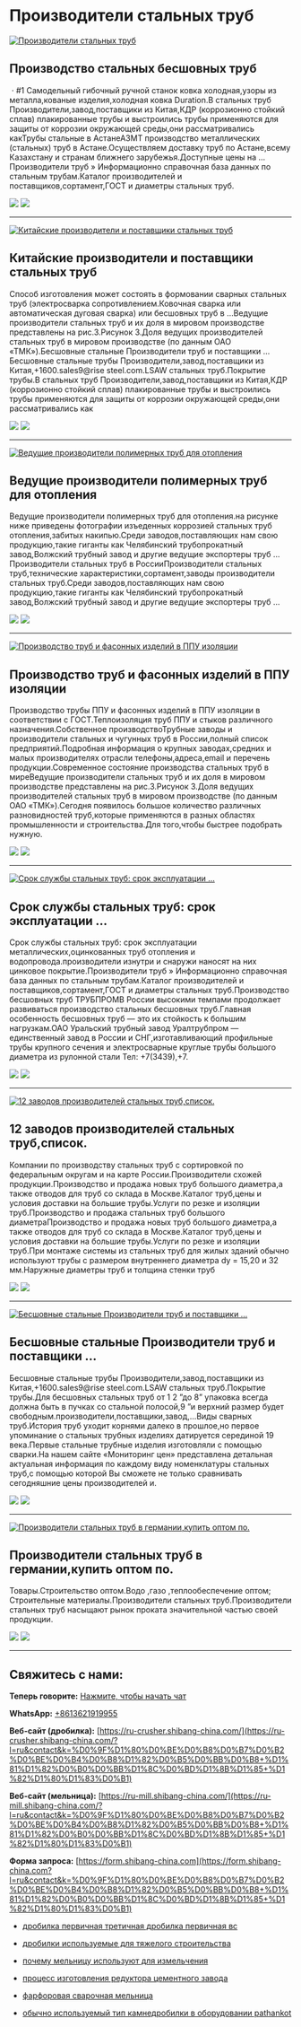 # Производители стальных труб

<a href="https://swt.shibang-china.com/?l=ru&img&k=%D0%9F%D1%80%D0%BE%D0%B8%D0%B7%D0%B2%D0%BE%D0%B4%D0%B8%D1%82%D0%B5%D0%BB%D0%B8+%D1%81%D1%82%D0%B0%D0%BB%D1%8C%D0%BD%D1%8B%D1%85+%D1%82%D1%80%D1%83%D0%B1" target="_blank">![Производители стальных труб](http://static.shibang-china.com/all-800x300/367.jpg)</a>

## Производство стальных бесшовных труб
&nbsp;&#0183;&#32;#1 Самодельный гибочный ручной станок ковка холодная,узоры из металла,кованые изделия,холодная ковка Duration.В стальных труб Производители,завод,поставщики из Китая,КДР (коррозионно стойкий сплав) плакированные трубы и выстроились трубы применяются для защиты от коррозии окружающей среды,они рассматривались какТрубы стальные в АстанеАЗМТ производство металлических (стальных) труб в Астане.Осуществляем доставку труб по Астане,всему Казахстану и странам ближнего зарубежья.Доступные цены на …Производители труб &#187; Информационно справочная база данных по стальным трубам.Каталог производителей и поставщиков,сортамент,ГОСТ и диаметры стальных труб.


<a href="https://whatsapp.shibangsoft.com/WhatsApp.php" target="_blank" title="WhatsApp">![](http://static.shibang-china.com/icon/whatsapp.png)</a> <a href="https://swt.shibang-china.com/?l=ru&icon&k=%D0%9F%D1%80%D0%BE%D0%B8%D0%B7%D0%B2%D0%BE%D0%B4%D0%B8%D1%82%D0%B5%D0%BB%D0%B8+%D1%81%D1%82%D0%B0%D0%BB%D1%8C%D0%BD%D1%8B%D1%85+%D1%82%D1%80%D1%83%D0%B1" target="_blank">![](http://static.shibang-china.com/icon/chat-ru.png)</a>

---

<a href="https://swt.shibang-china.com/?l=ru&img&k=%D0%9F%D1%80%D0%BE%D0%B8%D0%B7%D0%B2%D0%BE%D0%B4%D0%B8%D1%82%D0%B5%D0%BB%D0%B8+%D1%81%D1%82%D0%B0%D0%BB%D1%8C%D0%BD%D1%8B%D1%85+%D1%82%D1%80%D1%83%D0%B1" target="_blank">![Китайские производители и поставщики стальных труб](http://static.shibang-china.com/all-800x300/357.jpg)</a>

## Китайские производители и поставщики стальных труб
Способ изготовления может состоять в формовании сварных стальных труб (электросварка сопротивлением.Ковочная сварка или автоматическая дуговая сварка) или бесшовных труб в …Ведущие производители стальных труб и их доля в мировом производстве представлены на рис.3.Рисунок 3.Доля ведущих производителей стальных труб в мировом производстве (по данным ОАО &#171;ТМК&#187;).Бесшовные стальные Производители труб и поставщики …Бесшовные стальные трубы Производители,завод,поставщики из Китая,+1600.sales9@rise steel.com.LSAW стальных труб.Покрытие трубы.В стальных труб Производители,завод,поставщики из Китая,КДР (коррозионно стойкий сплав) плакированные трубы и выстроились трубы применяются для защиты от коррозии окружающей среды,они рассматривались как


<a href="https://whatsapp.shibangsoft.com/WhatsApp.php" target="_blank" title="WhatsApp">![](http://static.shibang-china.com/icon/whatsapp.png)</a> <a href="https://swt.shibang-china.com/?l=ru&icon&k=%D0%9F%D1%80%D0%BE%D0%B8%D0%B7%D0%B2%D0%BE%D0%B4%D0%B8%D1%82%D0%B5%D0%BB%D0%B8+%D1%81%D1%82%D0%B0%D0%BB%D1%8C%D0%BD%D1%8B%D1%85+%D1%82%D1%80%D1%83%D0%B1" target="_blank">![](http://static.shibang-china.com/icon/chat-ru.png)</a>

---

<a href="https://swt.shibang-china.com/?l=ru&img&k=%D0%9F%D1%80%D0%BE%D0%B8%D0%B7%D0%B2%D0%BE%D0%B4%D0%B8%D1%82%D0%B5%D0%BB%D0%B8+%D1%81%D1%82%D0%B0%D0%BB%D1%8C%D0%BD%D1%8B%D1%85+%D1%82%D1%80%D1%83%D0%B1" target="_blank">![Ведущие производители полимерных труб для отопления](http://static.shibang-china.com/all-800x300/1505.jpg)</a>

## Ведущие производители полимерных труб для отопления
Ведущие производители полимерных труб для отопления.на рисунке ниже приведены фотографии изъеденных коррозией стальных труб отопления,забитых накипью.Среди заводов,поставляющих нам свою продукцию,такие гиганты как Челябинский трубопрокатный завод,Волжский трубный завод и другие ведущие экспортеры труб …Производители стальных труб в РоссииПроизводители стальных труб,технические характеристики,сортамент,заводы производители стальных труб.Среди заводов,поставляющих нам свою продукцию,такие гиганты как Челябинский трубопрокатный завод,Волжский трубный завод и другие ведущие экспортеры труб …


<a href="https://whatsapp.shibangsoft.com/WhatsApp.php" target="_blank" title="WhatsApp">![](http://static.shibang-china.com/icon/whatsapp.png)</a> <a href="https://swt.shibang-china.com/?l=ru&icon&k=%D0%9F%D1%80%D0%BE%D0%B8%D0%B7%D0%B2%D0%BE%D0%B4%D0%B8%D1%82%D0%B5%D0%BB%D0%B8+%D1%81%D1%82%D0%B0%D0%BB%D1%8C%D0%BD%D1%8B%D1%85+%D1%82%D1%80%D1%83%D0%B1" target="_blank">![](http://static.shibang-china.com/icon/chat-ru.png)</a>

---

<a href="https://swt.shibang-china.com/?l=ru&img&k=%D0%9F%D1%80%D0%BE%D0%B8%D0%B7%D0%B2%D0%BE%D0%B4%D0%B8%D1%82%D0%B5%D0%BB%D0%B8+%D1%81%D1%82%D0%B0%D0%BB%D1%8C%D0%BD%D1%8B%D1%85+%D1%82%D1%80%D1%83%D0%B1" target="_blank">![Производство труб и фасонных изделий в ППУ изоляции](http://static.shibang-china.com/all-800x300/676.jpg)</a>

## Производство труб и фасонных изделий в ППУ изоляции
Производство трубы ППУ и фасонных изделий в ППУ изоляции в соответствии с ГОСТ.Теплоизоляция труб ППУ и стыков различного назначения.Собственное производствоТрубные заводы и производители стальных и чугунных труб в России,полный список предприятий.Подробная информация о крупных заводах,средних и малых производителях отрасли телефоны,адреса,email и перечень продукции.Современное состояние производства стальных труб в миреВедущие производители стальных труб и их доля в мировом производстве представлены на рис.3.Рисунок 3.Доля ведущих производителей стальных труб в мировом производстве (по данным ОАО &#171;ТМК&#187;).Сегодня появилось большое количество различных разновидностей труб,которые применяются в разных областях промышленности и строительства.Для того,чтобы быстрее подобрать нужную.


<a href="https://whatsapp.shibangsoft.com/WhatsApp.php" target="_blank" title="WhatsApp">![](http://static.shibang-china.com/icon/whatsapp.png)</a> <a href="https://swt.shibang-china.com/?l=ru&icon&k=%D0%9F%D1%80%D0%BE%D0%B8%D0%B7%D0%B2%D0%BE%D0%B4%D0%B8%D1%82%D0%B5%D0%BB%D0%B8+%D1%81%D1%82%D0%B0%D0%BB%D1%8C%D0%BD%D1%8B%D1%85+%D1%82%D1%80%D1%83%D0%B1" target="_blank">![](http://static.shibang-china.com/icon/chat-ru.png)</a>

---

<a href="https://swt.shibang-china.com/?l=ru&img&k=%D0%9F%D1%80%D0%BE%D0%B8%D0%B7%D0%B2%D0%BE%D0%B4%D0%B8%D1%82%D0%B5%D0%BB%D0%B8+%D1%81%D1%82%D0%B0%D0%BB%D1%8C%D0%BD%D1%8B%D1%85+%D1%82%D1%80%D1%83%D0%B1" target="_blank">![Срок службы стальных труб: срок эксплуатации …](http://static.shibang-china.com/all-800x300/123.jpg)</a>

## Срок службы стальных труб: срок эксплуатации …
Срок службы стальных труб: срок эксплуатации металлических,оцинкованных труб отопления и водопровода.производители изнутри и снаружи наносят на них цинковое покрытие.Производители труб &#187; Информационно справочная база данных по стальным трубам.Каталог производителей и поставщиков,сортамент,ГОСТ и диаметры стальных труб.Производство бесшовных труб ТРУБПРОМВ России высокими темпами продолжает развиваться производство стальных бесшовных труб.Главная особенность бесшовных труб — это их стойкость к большим нагрузкам.ОАО Уральский трубный завод Уралтрубпром — единственный завод в России и СНГ,изготавливающий профильные трубы крупного сечения и электросварные круглые трубы большого диаметра из рулонной стали Тел: +7(3439),+7.


<a href="https://whatsapp.shibangsoft.com/WhatsApp.php" target="_blank" title="WhatsApp">![](http://static.shibang-china.com/icon/whatsapp.png)</a> <a href="https://swt.shibang-china.com/?l=ru&icon&k=%D0%9F%D1%80%D0%BE%D0%B8%D0%B7%D0%B2%D0%BE%D0%B4%D0%B8%D1%82%D0%B5%D0%BB%D0%B8+%D1%81%D1%82%D0%B0%D0%BB%D1%8C%D0%BD%D1%8B%D1%85+%D1%82%D1%80%D1%83%D0%B1" target="_blank">![](http://static.shibang-china.com/icon/chat-ru.png)</a>

---

<a href="https://swt.shibang-china.com/?l=ru&img&k=%D0%9F%D1%80%D0%BE%D0%B8%D0%B7%D0%B2%D0%BE%D0%B4%D0%B8%D1%82%D0%B5%D0%BB%D0%B8+%D1%81%D1%82%D0%B0%D0%BB%D1%8C%D0%BD%D1%8B%D1%85+%D1%82%D1%80%D1%83%D0%B1" target="_blank">![12 заводов производителей стальных труб,список.](http://static.shibang-china.com/all-800x300/655.jpg)</a>

## 12 заводов производителей стальных труб,список.
Компании по производству стальных труб с сортировкой по федеральным округам и на карте России.Производители схожей продукции.Производство и продажа новых труб большого диаметра,а также отводов для труб со склада в Москве.Каталог труб,цены и условия доставки на большие трубы.Услуги по резке и изоляции труб.Производство и продажа стальных труб большого диаметраПроизводство и продажа новых труб большого диаметра,а также отводов для труб со склада в Москве.Каталог труб,цены и условия доставки на большие трубы.Услуги по резке и изоляции труб.При монтаже системы из стальных труб для жилых зданий обычно используют трубы с размером внутреннего диаметра dу = 15,20 и 32 мм.Наружные диаметры труб и толщина стенки труб


<a href="https://whatsapp.shibangsoft.com/WhatsApp.php" target="_blank" title="WhatsApp">![](http://static.shibang-china.com/icon/whatsapp.png)</a> <a href="https://swt.shibang-china.com/?l=ru&icon&k=%D0%9F%D1%80%D0%BE%D0%B8%D0%B7%D0%B2%D0%BE%D0%B4%D0%B8%D1%82%D0%B5%D0%BB%D0%B8+%D1%81%D1%82%D0%B0%D0%BB%D1%8C%D0%BD%D1%8B%D1%85+%D1%82%D1%80%D1%83%D0%B1" target="_blank">![](http://static.shibang-china.com/icon/chat-ru.png)</a>

---

<a href="https://swt.shibang-china.com/?l=ru&img&k=%D0%9F%D1%80%D0%BE%D0%B8%D0%B7%D0%B2%D0%BE%D0%B4%D0%B8%D1%82%D0%B5%D0%BB%D0%B8+%D1%81%D1%82%D0%B0%D0%BB%D1%8C%D0%BD%D1%8B%D1%85+%D1%82%D1%80%D1%83%D0%B1" target="_blank">![Бесшовные стальные Производители труб и поставщики …](http://static.shibang-china.com/all-800x300/1168.jpg)</a>

## Бесшовные стальные Производители труб и поставщики …
Бесшовные стальные трубы Производители,завод,поставщики из Китая,+1600.sales9@rise steel.com.LSAW стальных труб.Покрытие трубы.Для бесшовных стальных труб от 1 2 ”до 8” упаковка всегда должна быть в пучках со стальной полосой,9 ”и верхний размер будет свободным.производители,поставщики,завод,…Виды сварных труб.История труб уходит корнями далеко в прошлое,но первое упоминание о стальных трубных изделиях датируется серединой 19 века.Первые стальные трубные изделия изготовляли с помощью сварки.На нашем сайте &#171;Мониторинг цен&#187; представлена детальная актуальная информация по каждому виду номенклатуры стальных труб,с помощью которой Вы сможете не только сравнивать сегодняшние цены производителей и.


<a href="https://whatsapp.shibangsoft.com/WhatsApp.php" target="_blank" title="WhatsApp">![](http://static.shibang-china.com/icon/whatsapp.png)</a> <a href="https://swt.shibang-china.com/?l=ru&icon&k=%D0%9F%D1%80%D0%BE%D0%B8%D0%B7%D0%B2%D0%BE%D0%B4%D0%B8%D1%82%D0%B5%D0%BB%D0%B8+%D1%81%D1%82%D0%B0%D0%BB%D1%8C%D0%BD%D1%8B%D1%85+%D1%82%D1%80%D1%83%D0%B1" target="_blank">![](http://static.shibang-china.com/icon/chat-ru.png)</a>

---

<a href="https://swt.shibang-china.com/?l=ru&img&k=%D0%9F%D1%80%D0%BE%D0%B8%D0%B7%D0%B2%D0%BE%D0%B4%D0%B8%D1%82%D0%B5%D0%BB%D0%B8+%D1%81%D1%82%D0%B0%D0%BB%D1%8C%D0%BD%D1%8B%D1%85+%D1%82%D1%80%D1%83%D0%B1" target="_blank">![Производители стальных труб в германии,купить оптом по.](http://static.shibang-china.com/all-800x300/836.jpg)</a>

## Производители стальных труб в германии,купить оптом по.
Товары.Строительство оптом.Водо ,газо ,теплообеспечение оптом; Строительные материалы.Производители стальных труб.Производители стальных труб насыщают рынок проката значительной частью своей продукции.

<a href="https://whatsapp.shibangsoft.com/WhatsApp.php" target="_blank" title="WhatsApp">![](http://static.shibang-china.com/icon/whatsapp.png)</a> <a href="https://swt.shibang-china.com/?l=ru&icon&k=%D0%9F%D1%80%D0%BE%D0%B8%D0%B7%D0%B2%D0%BE%D0%B4%D0%B8%D1%82%D0%B5%D0%BB%D0%B8+%D1%81%D1%82%D0%B0%D0%BB%D1%8C%D0%BD%D1%8B%D1%85+%D1%82%D1%80%D1%83%D0%B1" target="_blank">![](http://static.shibang-china.com/icon/chat-ru.png)</a>

---
## Свяжитесь с нами:

**Теперь говорите:** [Нажмите, чтобы начать чат](https://swt.shibang-china.com?l=ru&contact&k=%D0%9F%D1%80%D0%BE%D0%B8%D0%B7%D0%B2%D0%BE%D0%B4%D0%B8%D1%82%D0%B5%D0%BB%D0%B8+%D1%81%D1%82%D0%B0%D0%BB%D1%8C%D0%BD%D1%8B%D1%85+%D1%82%D1%80%D1%83%D0%B1)

**WhatsApp:**  [+8613621919955](https://whatsapp.shibangsoft.com/WhatsApp.php)

**Веб-сайт (дробилка):** [https://ru-crusher.shibang-china.com/](https://ru-crusher.shibang-china.com/?l=ru&contact&k=%D0%9F%D1%80%D0%BE%D0%B8%D0%B7%D0%B2%D0%BE%D0%B4%D0%B8%D1%82%D0%B5%D0%BB%D0%B8+%D1%81%D1%82%D0%B0%D0%BB%D1%8C%D0%BD%D1%8B%D1%85+%D1%82%D1%80%D1%83%D0%B1)

**Веб-сайт (мельница):** [https://ru-mill.shibang-china.com/](https://ru-mill.shibang-china.com/?l=ru&contact&k=%D0%9F%D1%80%D0%BE%D0%B8%D0%B7%D0%B2%D0%BE%D0%B4%D0%B8%D1%82%D0%B5%D0%BB%D0%B8+%D1%81%D1%82%D0%B0%D0%BB%D1%8C%D0%BD%D1%8B%D1%85+%D1%82%D1%80%D1%83%D0%B1)

**Форма запроса:** [https://form.shibang-china.com](https://form.shibang-china.com?l=ru&contact&k=%D0%9F%D1%80%D0%BE%D0%B8%D0%B7%D0%B2%D0%BE%D0%B4%D0%B8%D1%82%D0%B5%D0%BB%D0%B8+%D1%81%D1%82%D0%B0%D0%BB%D1%8C%D0%BD%D1%8B%D1%85+%D1%82%D1%80%D1%83%D0%B1)

* [дробилка первичная третичная дробилка первичная вс](../121/%D0%B4%D1%80%D0%BE%D0%B1%D0%B8%D0%BB%D0%BA%D0%B0%20%D0%BF%D0%B5%D1%80%D0%B2%D0%B8%D1%87%D0%BD%D0%B0%D1%8F%20%D1%82%D1%80%D0%B5%D1%82%D0%B8%D1%87%D0%BD%D0%B0%D1%8F%20%D0%B4%D1%80%D0%BE%D0%B1%D0%B8%D0%BB%D0%BA%D0%B0%20%D0%BF%D0%B5%D1%80%D0%B2%D0%B8%D1%87%D0%BD%D0%B0%D1%8F%20%D0%B2%D1%81.md)

* [дробилки используемые для тяжелого строительства](../121/%D0%B4%D1%80%D0%BE%D0%B1%D0%B8%D0%BB%D0%BA%D0%B8%20%D0%B8%D1%81%D0%BF%D0%BE%D0%BB%D1%8C%D0%B7%D1%83%D0%B5%D0%BC%D1%8B%D0%B5%20%D0%B4%D0%BB%D1%8F%20%D1%82%D1%8F%D0%B6%D0%B5%D0%BB%D0%BE%D0%B3%D0%BE%20%D1%81%D1%82%D1%80%D0%BE%D0%B8%D1%82%D0%B5%D0%BB%D1%8C%D1%81%D1%82%D0%B2%D0%B0.md)

* [почему мельницу используют для измельчения](../124/%D0%BF%D0%BE%D1%87%D0%B5%D0%BC%D1%83%20%D0%BC%D0%B5%D0%BB%D1%8C%D0%BD%D0%B8%D1%86%D1%83%20%D0%B8%D1%81%D0%BF%D0%BE%D0%BB%D1%8C%D0%B7%D1%83%D1%8E%D1%82%20%D0%B4%D0%BB%D1%8F%20%D0%B8%D0%B7%D0%BC%D0%B5%D0%BB%D1%8C%D1%87%D0%B5%D0%BD%D0%B8%D1%8F.md)

* [процесс изготовления редуктора цементного завода](../121/%D0%BF%D1%80%D0%BE%D1%86%D0%B5%D1%81%D1%81%20%D0%B8%D0%B7%D0%B3%D0%BE%D1%82%D0%BE%D0%B2%D0%BB%D0%B5%D0%BD%D0%B8%D1%8F%20%D1%80%D0%B5%D0%B4%D1%83%D0%BA%D1%82%D0%BE%D1%80%D0%B0%20%D1%86%D0%B5%D0%BC%D0%B5%D0%BD%D1%82%D0%BD%D0%BE%D0%B3%D0%BE%20%D0%B7%D0%B0%D0%B2%D0%BE%D0%B4%D0%B0.md)

* [фарфоровая сварочная мельница](../124/%D1%84%D0%B0%D1%80%D1%84%D0%BE%D1%80%D0%BE%D0%B2%D0%B0%D1%8F%20%D1%81%D0%B2%D0%B0%D1%80%D0%BE%D1%87%D0%BD%D0%B0%D1%8F%20%D0%BC%D0%B5%D0%BB%D1%8C%D0%BD%D0%B8%D1%86%D0%B0.md)

* [обычно используемый тип камнедробилки в оборудовании pathankot](../122/%D0%BE%D0%B1%D1%8B%D1%87%D0%BD%D0%BE%20%D0%B8%D1%81%D0%BF%D0%BE%D0%BB%D1%8C%D0%B7%D1%83%D0%B5%D0%BC%D1%8B%D0%B9%20%D1%82%D0%B8%D0%BF%20%D0%BA%D0%B0%D0%BC%D0%BD%D0%B5%D0%B4%D1%80%D0%BE%D0%B1%D0%B8%D0%BB%D0%BA%D0%B8%20%D0%B2%20%D0%BE%D0%B1%D0%BE%D1%80%D1%83%D0%B4%D0%BE%D0%B2%D0%B0%D0%BD%D0%B8%D0%B8%20pathankot.md)